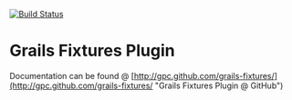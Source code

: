 [![Build Status](https://travis-ci.org/gpc/grails-fixtures.svg?branch=master)](https://travis-ci.org/gpc/grails-fixtures)

Grails Fixtures Plugin
===

Documentation can be found @ [http://gpc.github.com/grails-fixtures/](http://gpc.github.com/grails-fixtures/ "Grails Fixtures Plugin @ GitHub")
